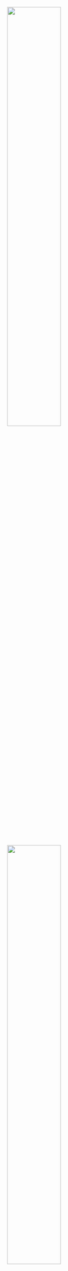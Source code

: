 <p 
<p align="center">
  <img height="50%" width="auto" src="https://github-readme-stats.vercel.app/api?username=Luciuska&show_icons=true&count_private=true&theme=blue&hide_border=true&hide=issues,contribs&bg_color=00000000">
  <img height="50%" width="auto" src="https://github-readme-stats.vercel.app/api/top-langs/?username=Luciuska&layout=compact&hide_border=true&theme=darcula&bg_color=00000000&langs_count=6&hide=jupyter%20notebook,tex,css,php&exclude_repo=Pacman-AI">
</p>


